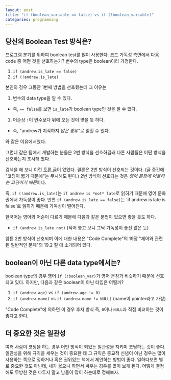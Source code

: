 ```yaml
---
layout: post
title: "if (boolean_variable == false) vs if (!boolean_variable)"
categories: programming
---
```


## 당신의 Boolean Test 방식은?

프로그램 분기를 위하여 boolean test를 많이 사용한다. 코드 가독성 측면에서 다음 code 중 어떤 것을 선호하는가? 변수의 type은 boolean이라 가정한다.

1. `if (andrew.is_late == false)`
1. `if (!andrew.is_late)`

본인의 경우 그동안 1번째 방법을 선호했는데 그 이유는

1. 변수의 data type을 알 수 있다.
 * 즉, `== false`를 보면 `is_late`가 boolean type인 것을 알 수 있다.
1. 어순상 `!`이 변수보다 뒤에 오는 것이 맞을 듯 하다.
 * 즉, "andrew가 지각하지 *않은* 경우"로 읽힐 수 있다.

와 같은 이유에서였다.

그런데 같은 팀에서 개발하는 분들은 2번 방식을 선호하길래 다른 사람들은 어떤 방식을 선호하는지 조사해 봤다.

검색을 해 보니 이런 [토론 글][1]이 있었다. 결론은 2번 방식이 선호되는 것이다. (글 중간에 "코딩이 짧기 때문에"는 무시해도 된다.) 2번 방식이 선호되는 것은 *영어 문장에 어울리는 코딩이기 때문*이다.

즉, `if (!andrew.is_late)`는 `if andrew is *not* late`로 읽히기 때문에 영어 문화권에서 가독성이 좋다. 반면 `if (andrew.is_late == false)`는 'if andrew is late is false`로 읽히기 때문에 가독성이 떨어진다.

한국어는 영어와 어순이 다르기 때문에 다음과 같은 문법이 있으면 좋을 듯도 하다.

- `if (andrew.is_late not)`
(적어 놓고 보니 그닥 가독성이 좋진 않은 듯)

암튼 2번 방식이 선호되며 이에 대한 내용은 "Code Complete"의 19장 "제어와 관련된 일반적인 문제"의 19.2 절 에 소개되어 있다.

## boolean이 아닌 다른 data type에서는?

boolean type의 경우 영어 `if (!boolean_var)`가 영어 문장과 비슷하기 때문에 선호되고 있다. 하지만, 다음과 같은 boolean이 아닌 타입은 어떨까?

1. `if (andrew.age)` vs `if (andrew.age != 0)`
1. `if (andrew.name)` vs `if (andrew.name != NULL)` (name이 pointer라고 가정)

"Code Complete"에 의하면 이 경우 후자 방식 즉, `0`이나 `NULL`과 직접 비교하는 것이 좋다고 한다.

## 더 중요한 것은 일관성

여러 사람이 코딩을 하는 경우 어떤 방식이 되었든 일관성을 지키며 코딩하는 것이 좋다. 일관성을 위해 규칙을 세우는 것이 중요한 데 그 규익은 종교적 신념이 아닌 경우는 많이 사용하는 쪽으로 정하거나 혹은 권위있는 책에서 제안하는 방법이 좋다. 일하다보면 별로 중요한 것도 아닌데, 내가 옳으니 하면서 싸우는 경우를 많이 보게 된다. 어떻게 결정해도 무방한 것은 다투지 말고 남들이 많이 하는데로 정해보자.

[1]: http://programmers.stackexchange.com/questions/136908/why-use-boolean-variable-over-boolean-variable-false
